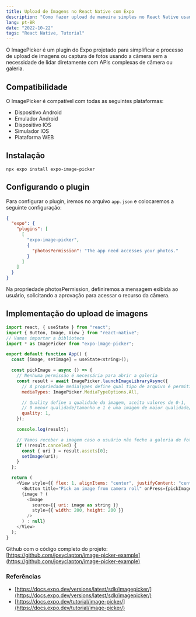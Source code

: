 ```yaml
---
title: Upload de Imagens no React Native com Expo
description: "Como fazer upload de maneira simples no React Native usando o Expo"
lang: pt-BR
date: "2022-10-22"
tags: "React Native, Tutorial"
---
```


O ImagePicker é um plugin do Expo projetado para simplificar o processo de upload de imagens ou captura de fotos usando a câmera sem a necessidade de lidar diretamente com APIs complexas de câmera ou galeria.

## Compatibilidade
O ImagePicker é compatível com todas as seguintes plataformas:
- Dispositivo Android
- Emulador Android
- Dispositivo IOS
- Simulador IOS
- Plataforma WEB

## Instalação
```shell
npx expo install expo-image-picker
```

## Configurando o plugin
Para configurar o plugin, iremos no arquivo `app.json` e colocaremos a seguinte configuração:
```json
{
  "expo": {
    "plugins": [
      [
        "expo-image-picker",
        {
          "photosPermission": "The app need accesses your photos."
        }
      ]
    ]
  }
}
```
Na propriedade photosPermission, definiremos a mensagem exibida ao usuário, solicitando a aprovação para acessar o recurso da câmera.

## Implementação do upload de imagens

```js
import react, { useState } from "react";
import { Button, Image, View } from "react-native";
// Vamos importar a biblioteca
import * as ImagePicker from "expo-image-picker";

export default function App() {
  const [image, setImage] = useState<string>();

  const pickImage = async () => {
    // Nenhuma permissão é necessária para abrir a galeria
    const result = await ImagePicker.launchImageLibraryAsync({
      // A propriedade mediaTypes define qual tipo de arquivo é permitido
      mediaTypes: ImagePicker.MediaTypeOptions.All,

      // Quality define a qualidade da imagem, aceita valores de 0-1,
      // 0 menor qualidade/tamanho e 1 é uma imagem de maior qualidade/tamanho
      quality: 1,
    });

    console.log(result);

    // Vamos receber a imagem caso o usuário não feche a galeria de fotos.
    if (!result.canceled) {
      const { uri } = result.assets[0];
      setImage(uri);
    }
  };

  return (
    <View style={{ flex: 1, alignItems: "center", justifyContent: "center" }}>
      <Button title="Pick an image from camera roll" onPress={pickImage} />
      {image ? (
        <Image
          source={{ uri: image as string }}
          style={{ width: 200, height: 200 }}
        />
      ) : null}
    </View>
  );
}
```

Github com o código completo do projeto:
[https://github.com/joeyclapton/image-picker-example](https://github.com/joeyclapton/image-picker-example)

### Referências
- [https://docs.expo.dev/versions/latest/sdk/imagepicker/](https://docs.expo.dev/versions/latest/sdk/imagepicker/)
- [https://docs.expo.dev/tutorial/image-picker/](https://docs.expo.dev/tutorial/image-picker/)

